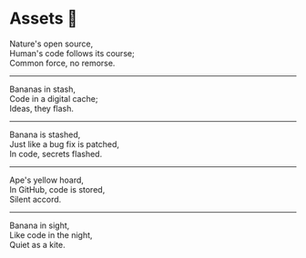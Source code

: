 # Assets 🍌
Nature's open source,  
Human's code follows its course;  
Common force, no remorse.  

---

Bananas in stash,  
Code in a digital cache;  
Ideas, they flash.  

---

Banana is stashed,  
Just like a bug fix is patched,  
In code, secrets flashed.  

---

Ape's yellow hoard,  
In GitHub, code is stored,  
Silent accord.  

---

Banana in sight,  
Like code in the night,  
Quiet as a kite.  
